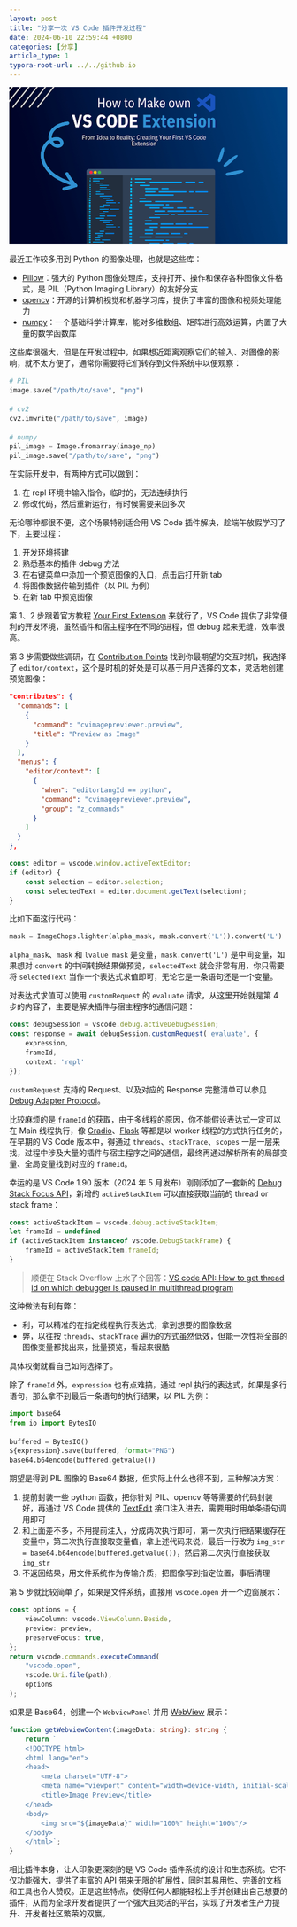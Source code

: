 ```yaml
---
layout: post
title: "分享一次 VS Code 插件开发过程"
date: 2024-06-10 22:59:44 +0800
categories: [分享]
article_type: 1
typora-root-url: ../../github.io
---
```


![](/assets/img/vscode-extension-python-image-preview-caption.png)

最近工作较多用到 Python 的图像处理，也就是这些库：

- [Pillow](https://github.com/python-pillow/Pillow)：强大的 Python 图像处理库，支持打开、操作和保存各种图像文件格式，是 PIL（Python Imaging Library）的友好分支
- [opencv](https://github.com/opencv/opencv-python)：开源的计算机视觉和机器学习库，提供了丰富的图像和视频处理能力
- [numpy](https://github.com/numpy/numpy)：一个基础科学计算库，能对多维数组、矩阵进行高效运算，内置了大量的数学函数库

这些库很强大，但是在开发过程中，如果想近距离观察它们的输入、对图像的影响，就不太方便了，通常你需要将它们转存到文件系统中以便观察：

```python
# PIL
image.save("/path/to/save", "png")

# cv2
cv2.imwrite("/path/to/save", image)

# numpy
pil_image = Image.fromarray(image_np)
pil_image.save("/path/to/save", "png")
```

在实际开发中，有两种方式可以做到：

1. 在 repl 环境中输入指令，临时的，无法连续执行
2. 修改代码，然后重新运行，有时候需要来回多次

无论哪种都很不便，这个场景特别适合用 VS Code 插件解决，趁端午放假学习了下，主要过程：

1. 开发环境搭建
2. 熟悉基本的插件 debug 方法
3. 在右键菜单中添加一个预览图像的入口，点击后打开新 tab
4. 将图像数据传输到插件（以 PIL 为例）
5. 在新 tab 中预览图像

第 1、2 步跟着官方教程 [Your First Extension](https://code.visualstudio.com/api/get-started/your-first-extension) 来就行了，VS Code 提供了非常便利的开发环境，虽然插件和宿主程序在不同的进程，但 debug 起来无缝，效率很高。

第 3 步需要做些调研，在 [Contribution Points](https://code.visualstudio.com/api/references/contribution-points) 找到你最期望的交互时机，我选择了 `editor/context`，这个是时机的好处是可以基于用户选择的文本，灵活地创建预览图像：

```json
"contributes": {
  "commands": [
    {
      "command": "cvimagepreviewer.preview",
      "title": "Preview as Image"
    }
  ],
  "menus": {
    "editor/context": [
      {
        "when": "editorLangId == python",
        "command": "cvimagepreviewer.preview",
        "group": "z_commands"
      }
    ]
  }
},
```

```typescript
const editor = vscode.window.activeTextEditor;
if (editor) {
    const selection = editor.selection;
    const selectedText = editor.document.getText(selection);
}
```

比如下面这行代码：

```python
mask = ImageChops.lighter(alpha_mask, mask.convert('L')).convert('L')
```

`alpha_mask`、`mask` 和 `lvalue mask` 是变量，`mask.convert('L')` 是中间变量，如果想对 `convert` 的中间转换结果做预览，`selectedText` 就会非常有用，你只需要将 `selectedText` 当作一个表达式求值即可，无论它是一条语句还是一个变量。

对表达式求值可以使用 `customRequest` 的 `evaluate` 请求，从这里开始就是第 4 步的内容了，主要是解决插件与宿主程序的通信问题：

```typescript
const debugSession = vscode.debug.activeDebugSession;
const response = await debugSession.customRequest('evaluate', {
	expression,
	frameId,
	context: 'repl'
});
```

`customRequest` 支持的 Request、以及对应的 Response 完整清单可以参见 [Debug Adapter Protocol](https://microsoft.github.io/debug-adapter-protocol/specification)。

比较麻烦的是 `frameId` 的获取，由于多线程的原因，你不能假设表达式一定可以在 Main 线程执行，像 [Gradio](https://www.gradio.app/)、[Flask](https://flask.palletsprojects.com/) 等都是以 worker 线程的方式执行任务的，在早期的 VS Code 版本中，得通过 `threads`、`stackTrace`、`scopes` 一层一层来找，过程中涉及大量的插件与宿主程序之间的通信，最终再通过解析所有的局部变量、全局变量找到对应的 `frameId`。

幸运的是 VS Code 1.90 版本（2024 年 5 月发布）刚刚添加了一套新的 [Debug Stack Focus API](https://code.visualstudio.com/updates/v1_90#_debug-stack-focus-api)，新增的 `activeStackItem` 可以直接获取当前的 thread or stack frame：

```typescript
const activeStackItem = vscode.debug.activeStackItem;
let frameId = undefined
if (activeStackItem instanceof vscode.DebugStackFrame) {
    frameId = activeStackItem.frameId;
}
```

>顺便在 Stack Overflow 上水了个回答：[VS code API: How to get thread id on which debugger is paused in multithread program](https://stackoverflow.com/questions/77478171/vs-code-api-how-to-get-thread-id-on-which-debugger-is-paused-in-multithread-pro)

这种做法有利有弊：

- 利，可以精准的在指定线程执行表达式，拿到想要的图像数据
- 弊，以往按 `threads`、`stackTrace` 遍历的方式虽然低效，但能一次性将全部的图像变量都找出来，批量预览，看起来很酷

具体权衡就看自己如何选择了。

除了 `frameId` 外，`expression` 也有点难搞，通过 repl 执行的表达式，如果是多行语句，那么拿不到最后一条语句的执行结果，以 PIL 为例：

```python
import base64
from io import BytesIO

buffered = BytesIO()
${expression}.save(buffered, format="PNG")
base64.b64encode(buffered.getvalue())
```

期望是得到 PIL 图像的 Base64 数据，但实际上什么也得不到，三种解决方案：

1. 提前封装一些 python 函数，把你针对 PIL、opencv 等等需要的代码封装好，再通过 VS Code 提供的 [TextEdit](https://code.visualstudio.com/api/references/vscode-api#TextEdit) 接口注入进去，需要用时用单条语句调用即可
2. 和上面差不多，不用提前注入，分成两次执行即可，第一次执行把结果缓存在变量中，第二次执行直接取变量值，拿上述代码来说，最后一行改为 `img_str = base64.b64encode(buffered.getvalue())`，然后第二次执行直接获取 `img_str`
3. 不返回结果，用文件系统作为传输介质，把图像写到指定位置，事后清理

第 5 步就比较简单了，如果是文件系统，直接用 `vscode.open` 开一个边窗展示：

```typescript
const options = {
    viewColumn: vscode.ViewColumn.Beside,
    preview: preview,
    preserveFocus: true,
};
return vscode.commands.executeCommand(
    "vscode.open",
    vscode.Uri.file(path),
    options
);
```

如果是 Base64，创建一个 `WebviewPanel` 并用 [WebView](https://code.visualstudio.com/api/ux-guidelines/webviews) 展示：

```typescript
function getWebviewContent(imageData: string): string {
    return `
    <!DOCTYPE html>
    <html lang="en">
    <head>
        <meta charset="UTF-8">
        <meta name="viewport" content="width=device-width, initial-scale=1.0">
        <title>Image Preview</title>
    </head>
    <body>
        <img src="${imageData}" width="100%" height="100%"/>
    </body>
    </html>`;
}
```

相比插件本身，让人印象更深刻的是 VS Code 插件系统的设计和生态系统。它不仅功能强大，提供了丰富的 API 带来无限的扩展性，同时其易用性、完善的文档和工具也令人赞叹。正是这些特点，使得任何人都能轻松上手并创建出自己想要的插件，从而为全球开发者提供了一个强大且灵活的平台，实现了开发者生产力提升、开发者社区繁荣的双赢。
